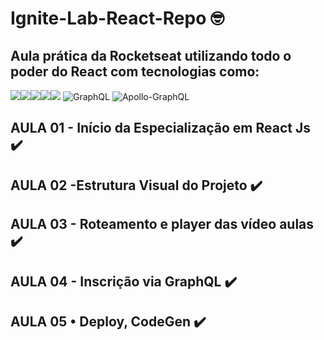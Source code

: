 # Ignite-Lab-React-Repo 🤓 
## Aula prática da Rocketseat utilizando todo o poder do React com tecnologias como:
<img src='https://img.shields.io/badge/Node.js-43853D?style=for-the-badge&logo=node.js&logoColor=white' /><img src='https://img.shields.io/badge/TypeScript-007ACC?style=for-the-badge&logo=typescript&logoColor=white' /><img src='https://img.shields.io/badge/React-20232A?style=for-the-badge&logo=react&logoColor=61DAFB' /><img src='https://img.shields.io/badge/Vite-B73BFE?style=for-the-badge&logo=vite&logoColor=FFD62E' /><img src='https://img.shields.io/badge/Tailwind_CSS-38B2AC?style=for-the-badge&logo=tailwind-css&logoColor=white' />
![GraphQL](https://img.shields.io/badge/-GraphQL-E10098?style=for-the-badge&logo=graphql&logoColor=white)
![Apollo-GraphQL](https://img.shields.io/badge/-ApolloGraphQL-311C87?style=for-the-badge&logo=apollo-graphql)

## AULA 01 - Início da Especialização em React Js ✔️

## AULA 02 -Estrutura Visual do Projeto ✔️

## AULA 03 - Roteamento e player das vídeo aulas ✔️

## AULA 04 - Inscrição via GraphQL ✔️

## AULA 05 • Deploy, CodeGen ✔️
